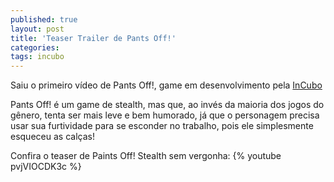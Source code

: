 ```yaml
---
published: true
layout: post
title: 'Teaser Trailer de Pants Off!'
categories: 
tags: incubo
---
```

Saiu o primeiro vídeo de Pants Off!, game em desenvolvimento pela <a href="http://incubogames.com">InCubo</a>


Pants Off! é um game de stealth, mas que, ao invés da maioria dos jogos do gênero, tenta ser mais leve e bem humorado, já que o personagem precisa usar sua furtividade para se esconder no trabalho, pois ele simplesmente esqueceu as calças!




Confira o teaser de Paints Off! Stealth sem vergonha:
{% youtube pvjVIOCDK3c %}